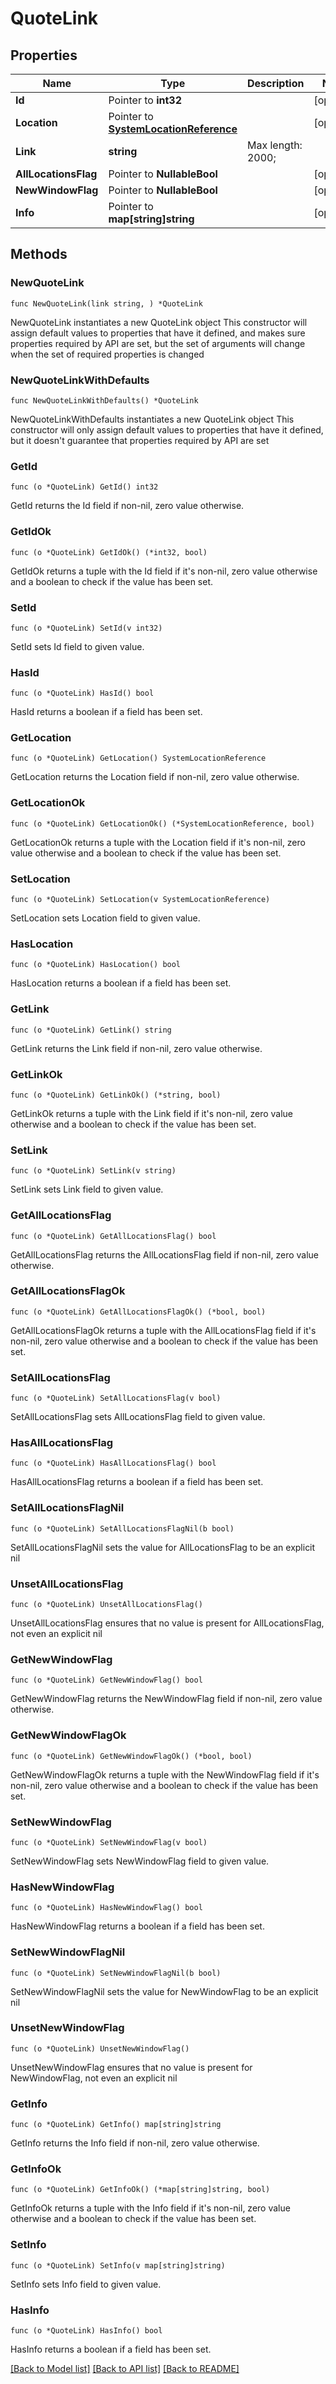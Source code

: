 # QuoteLink

## Properties

Name | Type | Description | Notes
------------ | ------------- | ------------- | -------------
**Id** | Pointer to **int32** |  | [optional] 
**Location** | Pointer to [**SystemLocationReference**](SystemLocationReference.md) |  | [optional] 
**Link** | **string** |  Max length: 2000; | 
**AllLocationsFlag** | Pointer to **NullableBool** |  | [optional] 
**NewWindowFlag** | Pointer to **NullableBool** |  | [optional] 
**Info** | Pointer to **map[string]string** |  | [optional] 

## Methods

### NewQuoteLink

`func NewQuoteLink(link string, ) *QuoteLink`

NewQuoteLink instantiates a new QuoteLink object
This constructor will assign default values to properties that have it defined,
and makes sure properties required by API are set, but the set of arguments
will change when the set of required properties is changed

### NewQuoteLinkWithDefaults

`func NewQuoteLinkWithDefaults() *QuoteLink`

NewQuoteLinkWithDefaults instantiates a new QuoteLink object
This constructor will only assign default values to properties that have it defined,
but it doesn't guarantee that properties required by API are set

### GetId

`func (o *QuoteLink) GetId() int32`

GetId returns the Id field if non-nil, zero value otherwise.

### GetIdOk

`func (o *QuoteLink) GetIdOk() (*int32, bool)`

GetIdOk returns a tuple with the Id field if it's non-nil, zero value otherwise
and a boolean to check if the value has been set.

### SetId

`func (o *QuoteLink) SetId(v int32)`

SetId sets Id field to given value.

### HasId

`func (o *QuoteLink) HasId() bool`

HasId returns a boolean if a field has been set.

### GetLocation

`func (o *QuoteLink) GetLocation() SystemLocationReference`

GetLocation returns the Location field if non-nil, zero value otherwise.

### GetLocationOk

`func (o *QuoteLink) GetLocationOk() (*SystemLocationReference, bool)`

GetLocationOk returns a tuple with the Location field if it's non-nil, zero value otherwise
and a boolean to check if the value has been set.

### SetLocation

`func (o *QuoteLink) SetLocation(v SystemLocationReference)`

SetLocation sets Location field to given value.

### HasLocation

`func (o *QuoteLink) HasLocation() bool`

HasLocation returns a boolean if a field has been set.

### GetLink

`func (o *QuoteLink) GetLink() string`

GetLink returns the Link field if non-nil, zero value otherwise.

### GetLinkOk

`func (o *QuoteLink) GetLinkOk() (*string, bool)`

GetLinkOk returns a tuple with the Link field if it's non-nil, zero value otherwise
and a boolean to check if the value has been set.

### SetLink

`func (o *QuoteLink) SetLink(v string)`

SetLink sets Link field to given value.


### GetAllLocationsFlag

`func (o *QuoteLink) GetAllLocationsFlag() bool`

GetAllLocationsFlag returns the AllLocationsFlag field if non-nil, zero value otherwise.

### GetAllLocationsFlagOk

`func (o *QuoteLink) GetAllLocationsFlagOk() (*bool, bool)`

GetAllLocationsFlagOk returns a tuple with the AllLocationsFlag field if it's non-nil, zero value otherwise
and a boolean to check if the value has been set.

### SetAllLocationsFlag

`func (o *QuoteLink) SetAllLocationsFlag(v bool)`

SetAllLocationsFlag sets AllLocationsFlag field to given value.

### HasAllLocationsFlag

`func (o *QuoteLink) HasAllLocationsFlag() bool`

HasAllLocationsFlag returns a boolean if a field has been set.

### SetAllLocationsFlagNil

`func (o *QuoteLink) SetAllLocationsFlagNil(b bool)`

 SetAllLocationsFlagNil sets the value for AllLocationsFlag to be an explicit nil

### UnsetAllLocationsFlag
`func (o *QuoteLink) UnsetAllLocationsFlag()`

UnsetAllLocationsFlag ensures that no value is present for AllLocationsFlag, not even an explicit nil
### GetNewWindowFlag

`func (o *QuoteLink) GetNewWindowFlag() bool`

GetNewWindowFlag returns the NewWindowFlag field if non-nil, zero value otherwise.

### GetNewWindowFlagOk

`func (o *QuoteLink) GetNewWindowFlagOk() (*bool, bool)`

GetNewWindowFlagOk returns a tuple with the NewWindowFlag field if it's non-nil, zero value otherwise
and a boolean to check if the value has been set.

### SetNewWindowFlag

`func (o *QuoteLink) SetNewWindowFlag(v bool)`

SetNewWindowFlag sets NewWindowFlag field to given value.

### HasNewWindowFlag

`func (o *QuoteLink) HasNewWindowFlag() bool`

HasNewWindowFlag returns a boolean if a field has been set.

### SetNewWindowFlagNil

`func (o *QuoteLink) SetNewWindowFlagNil(b bool)`

 SetNewWindowFlagNil sets the value for NewWindowFlag to be an explicit nil

### UnsetNewWindowFlag
`func (o *QuoteLink) UnsetNewWindowFlag()`

UnsetNewWindowFlag ensures that no value is present for NewWindowFlag, not even an explicit nil
### GetInfo

`func (o *QuoteLink) GetInfo() map[string]string`

GetInfo returns the Info field if non-nil, zero value otherwise.

### GetInfoOk

`func (o *QuoteLink) GetInfoOk() (*map[string]string, bool)`

GetInfoOk returns a tuple with the Info field if it's non-nil, zero value otherwise
and a boolean to check if the value has been set.

### SetInfo

`func (o *QuoteLink) SetInfo(v map[string]string)`

SetInfo sets Info field to given value.

### HasInfo

`func (o *QuoteLink) HasInfo() bool`

HasInfo returns a boolean if a field has been set.


[[Back to Model list]](../README.md#documentation-for-models) [[Back to API list]](../README.md#documentation-for-api-endpoints) [[Back to README]](../README.md)


